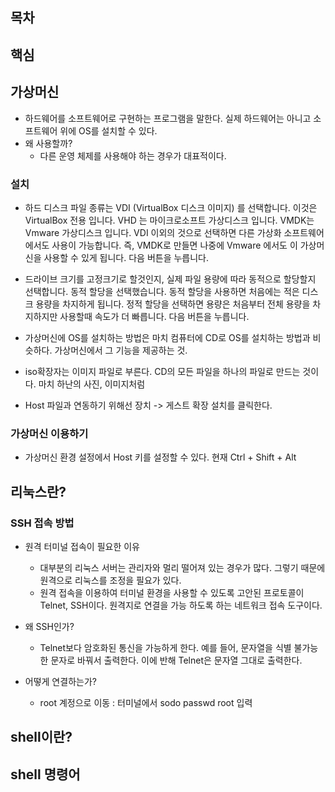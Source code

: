 ## 목차

## 핵심

## 가상머신
- 하드웨어를 소프트웨어로 구현하는 프로그램을 말한다. 실제 하드웨어는 아니고 소프트웨어 위에 OS를 설치할 수 있다.
- 왜 사용할까?
    - 다른 운영 체제를 사용해야 하는 경우가 대표적이다.

### 설치
- 하드 디스크 파일 종류는 VDI (VirtualBox 디스크 이미지) 를 선택합니다. 이것은 VirtualBox 전용 입니다. VHD 는 마이크로소프트 가상디스크 입니다. VMDK는 Vmware 가상디스크 입니다. VDI 이외의 것으로 선택하면 다른 가상화 소프트웨어에서도 사용이 가능합니다. 즉, VMDK로 만들면 나중에 Vmware 에서도 이 가상머신을 사용할 수 있게 됩니다. 다음 버튼을 누릅니다.

- 드라이브 크기를 고정크기로 할것인지, 실제 파일 용량에 따라 동적으로 할당할지 선택합니다. 동적 할당을 선택했습니다. 동적 할당을 사용하면 처음에는 적은 디스크 용량을 차지하게 됩니다. 정적 할당을 선택하면 용량은 처음부터 전체 용량을 차지하지만 사용할때 속도가 더 빠릅니다. 다음 버튼을 누릅니다.

- 가상머신에 OS를 설치하는 방법은 마치 컴퓨터에 CD로 OS를 설치하는 방법과 비슷하다. 가상머신에서 그 기능을 제공하는 것.

- iso확장자는 이미지 파일로 부른다. CD의 모든 파일을 하나의 파일로 만드는 것이다. 마치 하난의 사진, 이미지처럼

- Host 파일과 연동하기 위해선 장치 -> 게스트 확장 설치를 클릭한다.

### 가상머신 이용하기
- 가상머신 환경 설정에서 Host 키를 설정할 수 있다. 현재 Ctrl + Shift + Alt

## 리눅스란?

### SSH 접속 방법
- 원격 터미널 접속이 필요한 이유
    - 대부분의 리눅스 서버는 관리자와 멀리 떨어져 있는 경우가 많다. 그렇기 때문에 원격으로 리눅스를 조정을 필요가 있다.
    - 원격 접속을 이용하여 터미널 환경을 사용할 수 있도록 고안된 프로토콜이 Telnet, SSH이다. 원격지로 연결을 가능 하도록 하는 네트워크 접속 도구이다.

- 왜 SSH인가?
    - Telnet보다 암호화된 통신을 가능하게 한다. 예를 들어, 문자열을 식별 불가능한 문자로 바꿔서 출력한다. 이에 반해 Telnet은 문자열 그대로 출력한다.

- 어떻게 연결하는가?
    - root 계정으로 이동 : 터미널에서 sodo passwd root 입력
## shell이란?

## shell 명령어
